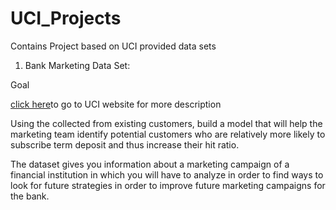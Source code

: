 # UCI_Projects
Contains Project based on UCI provided data sets

1. Bank Marketing Data Set:

Goal

[click here](https://archive.ics.uci.edu/ml/datasets/bank+marketing#)to go to UCI website for more description

Using the collected from existing customers, build a model that will help the marketing
team identify potential customers who are relatively more likely to subscribe term
deposit and thus increase their hit ratio.

The dataset gives you information about a marketing campaign of a financial institution
in which you will have to analyze in order to find ways to look for future strategies in
order to improve future marketing campaigns for the bank.

